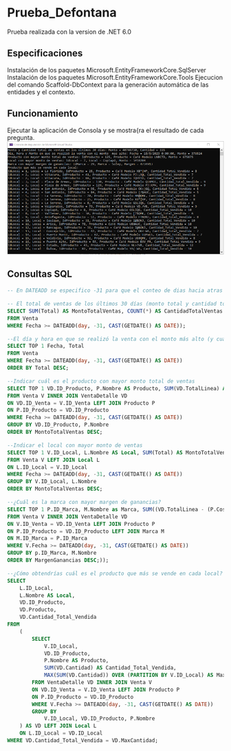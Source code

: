 # Prueba_Defontana
Prueba realizada con la version de .NET 6.0  

## Especificaciones
Instalación de los paquetes Microsoft.EntityFrameworkCore.SqlServer 
Instalación de los paquetes Microsoft.EntityFrameworkCore.Tools
Ejecucion del comando Scaffold-DbContext para la generación automática de las entidades y el contexto.

## Funcionamiento
Ejecutar la aplicación de Consola y se mostra{ra el resultado de cada pregunta.
![captura1](/captura/1.png "captura1")

## Consultas SQL
```sql
-- En DATEADD se especifico -31 para que el conteo de dias hacia atras lo haga desde el ultimo día
```

```sql
-- El total de ventas de los últimos 30 días (monto total y cantidad total de ventas)
SELECT SUM(Total) AS MontoTotalVentas, COUNT(*) AS CantidadTotalVentas
FROM Venta
WHERE Fecha >= DATEADD(day, -31, CAST(GETDATE() AS DATE));
```


```sql
--El día y hora en que se realizó la venta con el monto más alto (y cuál es aquel monto)
SELECT TOP 1 Fecha, Total
FROM Venta
WHERE Fecha >= DATEADD(day, -31, CAST(GETDATE() AS DATE))
ORDER BY Total DESC;
```


```sql
--Indicar cuál es el producto con mayor monto total de ventas
SELECT TOP 1 VD.ID_Producto, P.Nombre AS Producto, SUM(VD.TotalLinea) AS MontoTotalVentas
FROM Venta V INNER JOIN VentaDetalle VD
ON VD.ID_Venta = V.ID_Venta LEFT JOIN Producto P
ON P.ID_Producto = VD.ID_Producto
WHERE Fecha >= DATEADD(day, -31, CAST(GETDATE() AS DATE))
GROUP BY VD.ID_Producto, P.Nombre
ORDER BY MontoTotalVentas DESC;
```


```sql
--Indicar el local con mayor monto de ventas
SELECT TOP 1 V.ID_Local, L.Nombre AS Local, SUM(Total) AS MontoTotalVentas
FROM Venta V LEFT JOIN Local L
ON L.ID_Local = V.ID_Local
WHERE Fecha >= DATEADD(day, -31, CAST(GETDATE() AS DATE))
GROUP BY V.ID_Local, L.Nombre
ORDER BY MontoTotalVentas DESC;
```


```sql
--¿Cuál es la marca con mayor margen de ganancias?
SELECT TOP 1 P.ID_Marca, M.Nombre as Marca, SUM((VD.TotalLinea - (P.Costo_Unitario * VD.Cantidad))) AS MargenGanancias
FROM Venta V INNER JOIN VentaDetalle VD
ON V.ID_Venta = VD.ID_Venta LEFT JOIN Producto P
ON P.ID_Producto = VD.ID_Producto LEFT JOIN Marca M
ON M.ID_Marca = P.ID_Marca
WHERE V.Fecha >= DATEADD(day, -31, CAST(GETDATE() AS DATE))
GROUP BY p.ID_Marca, M.Nombre 
ORDER BY MargenGanancias DESC;));
```

```sql
--¿Cómo obtendrías cuál es el producto que más se vende en cada local?
SELECT
    L.ID_Local,
	L.Nombre AS Local,
    VD.ID_Producto,
	VD.Producto,
    VD.Cantidad_Total_Vendida
FROM
    (
        SELECT
            V.ID_Local,
            VD.ID_Producto,
			P.Nombre AS Producto,
            SUM(VD.Cantidad) AS Cantidad_Total_Vendida,
            MAX(SUM(VD.Cantidad)) OVER (PARTITION BY V.ID_Local) AS MaxCantidad
        FROM VentaDetalle VD INNER JOIN Venta V 
		ON VD.ID_Venta = V.ID_Venta LEFT JOIN Producto P
		ON P.ID_Producto = VD.ID_Producto
		WHERE V.Fecha >= DATEADD(day, -31, CAST(GETDATE() AS DATE))
        GROUP BY
            V.ID_Local, VD.ID_Producto, P.Nombre
    ) AS VD LEFT JOIN Local L 
	ON L.ID_Local = VD.ID_Local
WHERE VD.Cantidad_Total_Vendida = VD.MaxCantidad;
```

